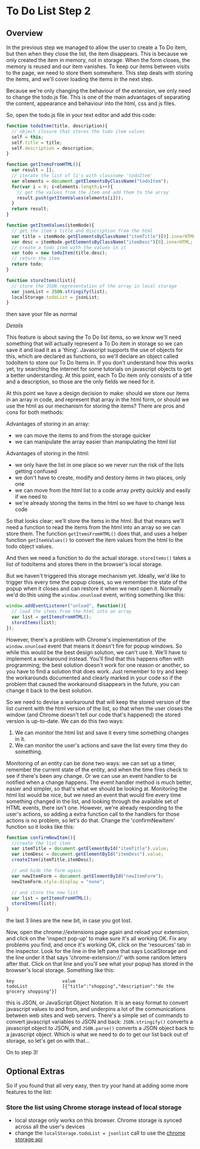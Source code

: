 # To Do List Step 2

## Overview

In the previous step we managed to allow the user to create a To Do item, but then when they close the list, the item disappears. This is because we only created the item in memory, not in storage. When the form closes, the memory is reused and our item vanishes. To keep our items between visits to the page, we need to store them somewhere. This step deals with storing the items, and we'll cover loading the items in the next step.

Because we're only changing the behaviour of the extension, we only need to change the todo.js file. This is one of the main advantages of separating the content, appearance and behaviour into the html, css and js files.

So, open the todo.js file in your text editor and add this code:

``` javascript
function todoItem(title, description){
  // object closure that stores the todo item values
  self = this;
  self.title = title;
  self.description = description;
}

function getItemsFromHTML(){
  var result = [];
  // iterate the list of li's with classname 'todoItem'
  var elements = document.getElementsByClassName("todoItem");
  for(var i = 0; i<elements.length;i++){
    // get the values from the item and add them to the array
    result.push(getItemValues(elements[i]));
  }
  return result;
}

function getItemValues(itemNode){
  // get the item's title and discription from the html
  var title = itemNode.getElementsByClassName("itemTitle")[0].innerHTML;
  var desc = itemNode.getElementsByClassName("itemDesc")[0].innerHTML;
  // create a todo item with the values in it
  var todo = new todoItem(title,desc);
  // return the item
  return todo;
}

function storeItems(list){
  // store the JSON representation of the array in local storage
  var jsonList = JSON.stringify(list);
  localStorage.todoList = jsonList;
}
```

then save your file as normal

*Details*

This feature is about saving the To Do list items, so we know we'll need something that will actually represent a To Do item in storage so we can save it and load it as a 'thing'. Javascript supports the use of objects for this, which are declared as functions, so we'll declare an object called todoItem to store our To Do Items in. If you don't understand how this works yet, try searching the internet for some tutorials on javascript objects to get a better understanding.
At this point, each To Do item only consists of a title and a description, so those are the only fields we need for it.

At this point we have a design decision to make: should we store our items in an array in code, and represent that array in the html form, or should we use the html as our mechanism for storing the items? There are pros and cons for both methods:

Advantages of storing in an array:

+ we can move the items to and from the storage quicker
+ we can manipulate the array easier than manipulating the html list

Advantages of storing in the html:
+ we only have the list in one place so we never run the risk of the lists getting confused
+ we don't have to create, modify and destory items in two places, only one
+ we can move from the html list to a code array pretty quickly and easily if we need to
+ we're already storing the items in the html so we have to change less code

So that looks clear; we'll store the items in the html. But that means we'll need a function to read the items from the html into an array so we can store them. The function `getItemsFromHTML()` does that, and uses a helper function `getItemValues()` to convert the item values from the html to the todo object values.

And then we need a function to do the actual storage. `storeItems()` takes a list of todoItems and stores them in the browser's local storage.

But we haven't triggered this storage mechanism yet. Ideally, we'd like to trigger this every time the popup closes, so we remember the state of the popup when it closes and can restore it when we next open it. Normally we'd do this using the `window.onunload` event, writing something like this:

``` javascript
window.addEventListener("unload", function(){
  // load the items from the html into an array
  var list = getItemsFromHTML();
  storeItems(list);
});
```

However, there's a problem with Chrome's implementation of the `window.onunload` event that means it doesn't fire for popup windows. So while this would be the best design solution, we can't use it. We'll have to implement a workaround instead. You'll find that this happens often with programming; the best solution doesn't work for one reason or another, so you have to find a solution that does work. Just remember to try and keep the workarounds documented and clearly marked in your code so if the problem that caused the workaround disappears in the future, you can change it back to the best solution.

So we need to devise a workaround that will keep the stored version of the list current with the html version of the list, so that when the user closes the window (and Chrome doesn't tell our code that's happened) the stored version is up-to-date. We can do this two ways:

1. We can monitor the html list and save it every time something changes in it.
2. We can monitor the user's actions and save the list every time they do something.

Monitoring of an entity can be done two ways: we can set up a timer, remember the current state of the entity, and when the time fires check to see if there's been any change. Or we can use an event handler to be notified when a change happens. The event handler method is much better, easier and simpler, so that's what we should be looking at.
Monitoring the html list would be nice, but we need an event that would fire every time something changed in the list, and looking through the available set of HTML events, there isn't one.
However, we're already responding to the user's actions, so adding a extra function call to the handlers for those actions is no problem, so let's do that.
Change the 'confirmNewItem' function so it looks like this:

``` javascript
function confirmNewItem(){
  //create the list item
  var itemTitle = document.getElementById("itemTitle").value;
  var itemDesc = document.getElementById("itemDesc").value;
  createItem(itemTitle,itemDesc);

  // and hide the form again
  var newItemForm = document.getElementById("newItemForm");
  newItemForm.style.display = "none";

  // and store the new list
  var list = getItemsFromHTML();
  storeItems(list);
}
```

the last 3 lines are the new bit, in case you got lost.

Now, open the chrome://extensions page again and reload your extension, and click on the 'inspect pop-up' to make sure it's all working OK. Fix any problems you find, and once it's working OK, click on the 'resources' tab in the inspector. Look for the line in the left pane that says LocalStorage and the line under it that says 'chrome-extension://' with some random letters after that. Click on that line and you'll see what your popup has stored in the browser's local storage. Something like this:

    key                  value
    todoList             [{"title":"shopping","description":"do the grocery shopping"}]

this is JSON, or JavaScript Object Notation. It is an easy format to convert javascript values to and from, and underpins a lot of the communications between web sites and web servers. There's a simple set of commands to convert javascript variables to JSON and back: `JSON.stringify()` converts a javascript object to JSON, and `JSON.parse()` converts a JSON object back to a javascript object. Which is what we need to do to get our list back out of storage, so let's get on with that...

On to step 3!

## Optional Extras
So if you found that all very easy, then try your hand at adding some more features to the list:

### Store the list using Chrome storage instead of local storage
+ local storage only works on this browser. Chrome storage is synced across all the user's devices
+ change the `localStorage.todoList = jsonlist` call to use the [chrome storage api](https://developer.chrome.com/extensions/storage.html)


